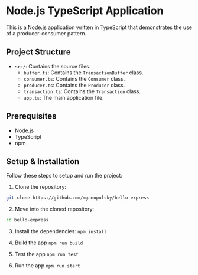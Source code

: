 # Node.js TypeScript Application

This is a Node.js application written in TypeScript that demonstrates the use of a producer-consumer pattern.

## Project Structure

- `src/`: Contains the source files.
  - `buffer.ts`: Contains the `TransactionBuffer` class.
  - `consumer.ts`: Contains the `Consumer` class.
  - `producer.ts`: Contains the `Producer` class.
  - `transaction.ts`: Contains the `Transaction` class.
  - `app.ts`: The main application file.

## Prerequisites

- Node.js
- TypeScript
- npm

## Setup & Installation

Follow these steps to setup and run the project:

1. Clone the repository:
```bash
git clone https://github.com/mganopolsky/bello-express
```

2. Move into the cloned repository:
```bash
cd bello-express
```

3. Install the dependencies:
`npm install`

4. Build the app 
`npm run build`

5. Test the app 
`npm run test`

6. Run the app 
`npm run start`